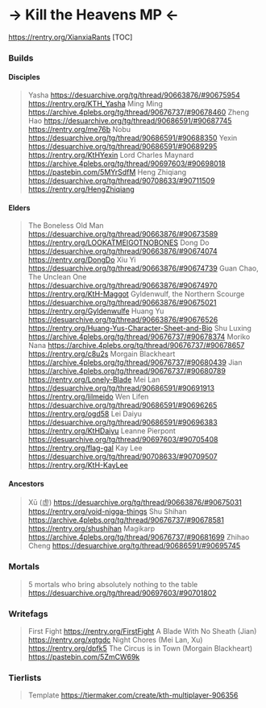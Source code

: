 # -> Kill the Heavens MP <-
https://rentry.org/XianxiaRants
[TOC]

### Builds

#### Disciples

>Yasha
https://desuarchive.org/tg/thread/90663876/#90675954
https://rentry.org/KTH_Yasha
>Ming Ming
https://archive.4plebs.org/tg/thread/90676737/#90678460
>Zheng Hao
https://desuarchive.org/tg/thread/90686591/#90687745
https://rentry.org/me76b
>Nobu
https://desuarchive.org/tg/thread/90686591/#90688350
>Yexin
https://desuarchive.org/tg/thread/90686591/#90689295
https://rentry.org/KtHYexin
>Lord Charles Maynard
https://archive.4plebs.org/tg/thread/90697603/#90698018
https://pastebin.com/5MYrSdfM
>Heng Zhiqiang
https://desuarchive.org/tg/thread/90708633/#90711509
https://rentry.org/HengZhiqiang

#### Elders

>The Boneless Old Man
https://desuarchive.org/tg/thread/90663876/#90673589
https://rentry.org/LOOKATMEIGOTNOBONES
>Dong Do
https://desuarchive.org/tg/thread/90663876/#90674074
https://rentry.org/DongDo
>Xiu Yi
https://desuarchive.org/tg/thread/90663876/#90674739
>Guan Chao, The Unclean One
https://desuarchive.org/tg/thread/90663876/#90674970
https://rentry.org/KtH-Maggot
>Gyldenwulf, the Northern Scourge
https://desuarchive.org/tg/thread/90663876/#90675021
https://rentry.org/Gyldenwulfe
>Huang Yu
https://desuarchive.org/tg/thread/90663876/#90676526
https://rentry.org/Huang-Yus-Character-Sheet-and-Bio
>Shu Luxing
https://archive.4plebs.org/tg/thread/90676737/#90678374
>Moriko Nana
https://archive.4plebs.org/tg/thread/90676737/#90678657
https://rentry.org/c8u2s
>Morgain Blackheart
https://archive.4plebs.org/tg/thread/90676737/#90680439
>Jian
https://archive.4plebs.org/tg/thread/90676737/#90680789
https://rentry.org/Lonely-Blade
>Mei Lan
https://desuarchive.org/tg/thread/90686591/#90691913
https://rentry.org/lilmeido
>Wen Lifen
https://desuarchive.org/tg/thread/90686591/#90696265
https://rentry.org/ogd58
>Lei Daiyu
https://desuarchive.org/tg/thread/90686591/#90696383
https://rentry.org/KtHDaiyu
>Leanne Pierpont
https://desuarchive.org/tg/thread/90697603/#90705408
https://rentry.org/flag-gal
>Kay Lee
https://desuarchive.org/tg/thread/90708633/#90709507
https://rentry.org/KtH-KayLee

#### Ancestors

>Xū (虚)
https://desuarchive.org/tg/thread/90663876/#90675031
https://rentry.org/void-nigga-things
>Shu Shihan
https://archive.4plebs.org/tg/thread/90676737/#90678581
https://rentry.org/shushihan
>Magikarp
https://archive.4plebs.org/tg/thread/90676737/#90681699
>Zhihao Cheng
https://desuarchive.org/tg/thread/90686591/#90695745

### Mortals
>5 mortals who bring absolutely nothing to the table
https://desuarchive.org/tg/thread/90697603/#90701802

### Writefags

>First Fight
https://rentry.org/FirstFight
>A Blade With No Sheath (Jian)
https://rentry.org/xgtgdc
>Night Chores (Mei Lan, Xu)
https://rentry.org/dpfk5
>The Circus is in Town (Morgain Blackheart)
https://pastebin.com/5ZmCW69k

### Tierlists
>Template
https://tiermaker.com/create/kth-multiplayer-906356